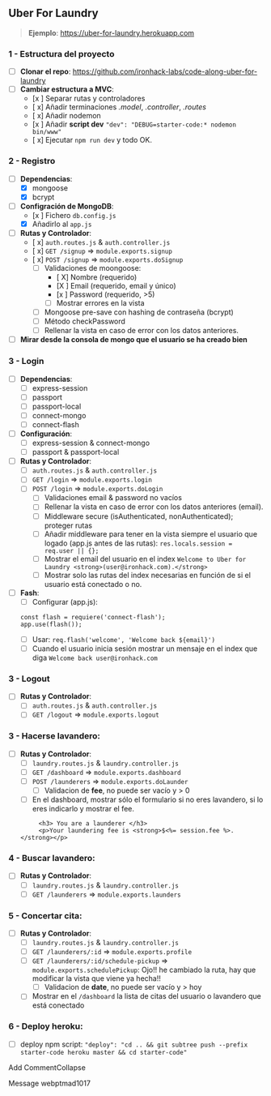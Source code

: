 ## Uber For Laundry
> **Ejemplo**: https://uber-for-laundry.herokuapp.com

### 1 - Estructura del proyecto
- [ ] **Clonar el repo**:  https://github.com/ironhack-labs/code-along-uber-for-laundry
- [ ] **Cambiar estructura a MVC**:
	- [x ] Separar rutas y controladores
	- [ x] Añadir terminaciones _.model_, _.controller_, _.routes_
	- [ x] Añadir nodemon
	- [x ] Añadir **script dev** `"dev": "DEBUG=starter-code:* nodemon bin/www"`
	- [ x] Ejecutar `npm run dev` y todo OK.

### 2 - Registro
- [ ] **Dependencias**:
	- [x] mongoose
	- [x] bcrypt
- [ ] **Configración de MongoDB**:
	- [x ] Fichero `db.config.js`
	- [x] Añadirlo al `app.js`
- [ ] **Rutas y Controlador**:
    - [ x] `auth.routes.js` & `auth.controller.js`
    - [ x] `GET /signup` => `module.exports.signup`
    - [ x] `POST /signup` => `module.exports.doSignup`
    	- [ ] Validaciones de moongoose:
    		- [ X] Nombre (requerido)
    		- [X ] Email (requerido, email y único)
    		- [x ] Password (requerido, >5)
            - [ ] Mostrar errores en la vista
       	- [ ] Mongoose pre-save con hashing de contraseña (bcrypt)
       	- [ ] Método checkPassword
       	- [ ] Rellenar la vista en caso de error con los datos anteriores.
- [ ] **Mirar desde la consola de mongo que el usuario se ha creado bien**

### 3 - Login
- [ ] **Dependencias**:
	- [ ] express-session
	- [ ] passport
	- [ ] passport-local
	- [ ] connect-mongo
	- [ ] connect-flash
- [ ] **Configuración**:
    - [ ] express-session & connect-mongo
	- [ ] passport & passport-local
- [ ] **Rutas y Controlador**:
	- [ ] `auth.routes.js` & `auth.controller.js`
	- [ ] `GET /login` => `module.exports.login`
	- [ ] `POST /login` => `module.exports.doLogin`
		- [ ] Validaciones email & password no vacíos
		- [ ] Rellenar la vista en caso de error con los datos anteriores (email).
		- [ ] Middleware secure (isAuthenticated, nonAuthenticated); proteger rutas
		- [ ] Añadir middleware para tener en la vista siempre el usuario que logado (app.js antes de las rutas): `res.locals.session = req.user || {};`
		- [ ] Mostrar el email del usuario en el index `Welcome to Uber for Laundry <strong>(user@ironhack.com).</strong>`
		- [ ] Mostrar solo las rutas del index necesarias en función de si el usuario está conectado o no.
- [ ] **Fash**:
	- [ ] Configurar (app.js): 
	``` 
    const flash = requiere('connect-flash');
    app.use(flash());
    
	```
    - [ ] Usar: `req.flash('welcome', 'Welcome back ${email}')` 
	- [ ] Cuando el usuario inicia sesión mostrar un mensaje en el index que diga `Welcome back user@ironhack.com`

### 3 - Logout
- [ ] **Rutas y Controlador**:
	- [ ] `auth.routes.js` & `auth.controller.js`
	- [ ] `GET /logout` => `module.exports.logout`

### 3 - Hacerse lavandero:
- [ ] **Rutas y Controlador**:
	- [ ] `laundry.routes.js` & `laundry.controller.js`
	- [ ] `GET /dashboard` => `module.exports.dashboard`
	- [ ] `POST /launderers` => `module.exports.doLaunder`
		- [ ] Validacion de **fee**, no puede ser vacío y > 0
   	- [ ] En el dashboard, mostrar sólo el formulario si no eres lavandero, si lo eres indicarlo y mostrar el fee.
   	```
		 <h3> You are a launderer </h3>
         <p>Your laundering fee is <strong>$<%= session.fee %>.</strong></p>
	```

### 4 - Buscar lavandero:
- [ ] **Rutas y Controlador**:
	- [ ] `laundry.routes.js` & `laundry.controller.js`
	- [ ] `GET /launderers` => `module.exports.launders`

### 5 - Concertar cita:
- [ ] **Rutas y Controlador**:
	- [ ] `laundry.routes.js` & `laundry.controller.js`
	- [ ] `GET /launderers/:id` => `module.exports.profile`
	- [ ] `GET /launderers/:id/schedule-pickup` => `module.exports.schedulePickup`: Ojo!! he cambiado la ruta, hay que modificar la vista que viene ya hecha!!
		- [ ] Validacion de **date**, no puede ser vacío y > hoy 
	- [ ] Mostrar en el `/dashboard` la lista de citas del usuario o lavandero que está conectado

### 6 - Deploy heroku:
- [ ] deploy npm script: `"deploy": "cd .. && git subtree push --prefix starter-code heroku master && cd starter-code"`


Add CommentCollapse 



Message webptmad1017